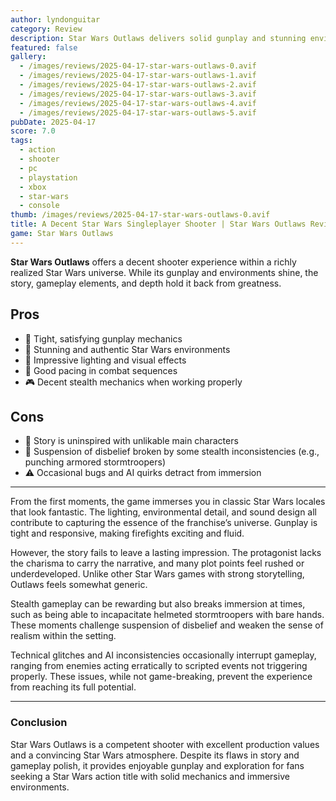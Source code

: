 ```yaml
---
author: lyndonguitar
category: Review
description: Star Wars Outlaws delivers solid gunplay and stunning environments, but suffers from a lackluster story and some suspension-of-disbelief moments, especially in stealth gameplay.
featured: false
gallery:
  - /images/reviews/2025-04-17-star-wars-outlaws-0.avif
  - /images/reviews/2025-04-17-star-wars-outlaws-1.avif
  - /images/reviews/2025-04-17-star-wars-outlaws-2.avif
  - /images/reviews/2025-04-17-star-wars-outlaws-3.avif
  - /images/reviews/2025-04-17-star-wars-outlaws-4.avif
  - /images/reviews/2025-04-17-star-wars-outlaws-5.avif
pubDate: 2025-04-17
score: 7.0
tags:
  - action
  - shooter
  - pc
  - playstation
  - xbox
  - star-wars
  - console
thumb: /images/reviews/2025-04-17-star-wars-outlaws-0.avif
title: A Decent Star Wars Singleplayer Shooter | Star Wars Outlaws Review
game: Star Wars Outlaws
---
```


**Star Wars Outlaws** offers a decent shooter experience within a richly realized Star Wars universe. While its gunplay and environments shine, the story, gameplay elements, and depth hold it back from greatness.

## Pros
- 🔫 Tight, satisfying gunplay mechanics  
- 🌌 Stunning and authentic Star Wars environments  
- 🎨 Impressive lighting and visual effects  
- 🎯 Good pacing in combat sequences  
- 🎮 Decent stealth mechanics when working properly  

## Cons
- 📖 Story is uninspired with unlikable main characters  
- 🤨 Suspension of disbelief broken by some stealth inconsistencies (e.g., punching armored stormtroopers)  
- ⚠️ Occasional bugs and AI quirks detract from immersion  

---

From the first moments, the game immerses you in classic Star Wars locales that look fantastic. The lighting, environmental detail, and sound design all contribute to capturing the essence of the franchise’s universe. Gunplay is tight and responsive, making firefights exciting and fluid.

However, the story fails to leave a lasting impression. The protagonist lacks the charisma to carry the narrative, and many plot points feel rushed or underdeveloped. Unlike other Star Wars games with strong storytelling, Outlaws feels somewhat generic.

Stealth gameplay can be rewarding but also breaks immersion at times, such as being able to incapacitate helmeted stormtroopers with bare hands. These moments challenge suspension of disbelief and weaken the sense of realism within the setting.

Technical glitches and AI inconsistencies occasionally interrupt gameplay, ranging from enemies acting erratically to scripted events not triggering properly. These issues, while not game-breaking, prevent the experience from reaching its full potential.

---

### Conclusion

Star Wars Outlaws is a competent shooter with excellent production values and a convincing Star Wars atmosphere. Despite its flaws in story and gameplay polish, it provides enjoyable gunplay and exploration for fans seeking a Star Wars action title with solid mechanics and immersive environments.

